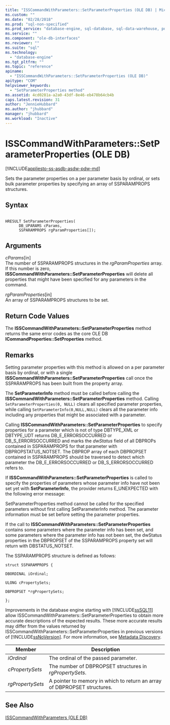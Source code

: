 ```yaml
---
title: "ISSCommandWithParameters::SetParameterProperties (OLE DB) | Microsoft Docs"
ms.custom: ""
ms.date: "02/28/2018"
ms.prod: "sql-non-specified"
ms.prod_service: "database-engine, sql-database, sql-data-warehouse, pdw"
ms.service: ""
ms.component: "ole-db-interfaces"
ms.reviewer: ""
ms.suite: "sql"
ms.technology: 
  - "database-engine"
ms.tgt_pltfrm: ""
ms.topic: "reference"
apiname: 
  - "ISSCommandWithParameters::SetParameterProperties (OLE DB)"
apitype: "COM"
helpviewer_keywords: 
  - "SetParameterProperties method"
ms.assetid: 4cd0281a-a2a0-43df-8e46-eb478b64cb4b
caps.latest.revision: 31
author: "JennieHubbard"
ms.author: "jhubbard"
manager: "jhubbard"
ms.workload: "Inactive"
---
```

# ISSCommandWithParameters::SetParameterProperties (OLE DB)
[!INCLUDE[appliesto-ss-asdb-asdw-pdw-md](../../../includes/appliesto-ss-asdb-asdw-pdw-md.md)]

  Sets the parameter properties on a per parameter basis by ordinal, or sets bulk parameter properties by specifying an array of SSPARAMPROPS structures.  
  
## Syntax  
  
```  
  
HRESULT SetParameterProperties(  
      DB_UPARAMS cParams,   
      SSPARAMPROPS rgParamProperties[]);  
```  
  
## Arguments  
 *cParams*[in]  
 The number of SSPARAMPROPS structures in the *rgParamProperties* array. If this number is zero, **ISSCommandWithParameters::SetParameterProperties** will delete all properties that might have been specified for any parameters in the command.  
  
 *rgParamProperties*[in]  
 An array of SSPARAMPROPS structures to be set.  
  
## Return Code Values  
 The **ISSCommandWithParameters::SetParameterProperties** method returns the same error codes as the core OLE DB **ICommandProperties::SetProperties** method.  
  
## Remarks  
 Setting parameter properties with this method is allowed on a per parameter basis by ordinal, or with a single **ISSCommandWithParameters::SetParameterProperties** call once the SSPARAMPROPS has been built from the property array.  
  
 The **SetParameterInfo** method must be called before calling the **ISSCommandWithParameters::SetParameterProperties** method. Calling `SetParameterProperties(0, NULL)` clears all specified parameter properties, while calling `SetParameterInfo(0,NULL,NULL)` clears all the parameter info including any properties that might be associated with a parameter.  
  
 Calling **ISSCommandWithParameters::SetParameterProperties** to specify properties for a parameter which is not of type DBTYPE_XML or DBTYPE_UDT returns DB_E_ERRORSOCCURRED or DB_S_ERRORSOCCURRED and marks the *dwStatus* field of all DBPROPs contained in SSPARAMPROPS for that parameter with DBPROPSTATUS_NOTSET. The DBPROP array of each DBPROPSET contained in SSPARAMPROPS should be traversed to detect which parameter the DB_E_ERRORSOCCURRED or DB_S_ERRORSOCCURRED refers to.  
  
 If **ISSCommandWithParameters::SetParameterProperties** is called to specify the properties of parameters whose parameter info have not been set yet with **SetParameterInfo**, the provider returns E_UNEXPECTED with the following error message:  
  
 SetParameterProperties method cannot be called for the specified parameters without first calling SetParameterInfo method. The parameter information must be set before setting the parameter properties.  
  
 If the call to **ISSCommandWithParameters::SetParameterProperties** contains some parameters where the parameter info has been set, and some parameters where the parameter info has not been set, the dwStatus properties in the DBPROPSET of the SSPARAMPROPS property set will return with DBSTATUS_NOTSET.  
  
 The SSPARAMPROPS structure is defined as follows:  
  
 `struct SSPARAMPROPS {`  
  
 `DBORDINAL iOrdinal;`  
  
 `ULONG cPropertySets;`  
  
 `DBPROPSET *rgPropertySets;`  
  
 `};`  
  
 Improvements in the database engine starting with [!INCLUDE[ssSQL11](../../../includes/sssql11-md.md)] allow ISSCommandWithParameters::SetParameterProperties to obtain more accurate descriptions of the expected results. These more accurate results may differ from the values returned by ISSCommandWithParameters::SetParameterProperties in previous versions of [!INCLUDE[ssNoVersion](../../../includes/ssnoversion-md.md)]. For more information, see [Metadata Discovery](../../oledb/features/metadata-discovery.md).  
  
|Member|Description|  
|------------|-----------------|  
|*iOrdinal*|The ordinal of the passed parameter.|  
|*cPropertySets*|The number of DBPROPSET structures in *rgPropertySets*.|  
|*rgPropertySets*|A pointer to memory in which to return an array of DBPROPSET structures.|  
  
## See Also  
 [ISSCommandWithParameters &#40;OLE DB&#41;](../../oledb/ole-db-interfaces/isscommandwithparameters-ole-db.md)  
  
  
